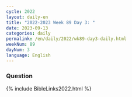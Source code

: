 ```yaml
---
cycle: 2022
layout: daily-en
title: "2022-2023 Week 89 Day 3: "
date: 2023-09-13
categories: daily
permalink: /en/daily/2022/wk89-day3-daily.html
weekNum: 89
dayNum: 3
language: English
---
```


### Question     

{% include BibleLinks2022.html %}
